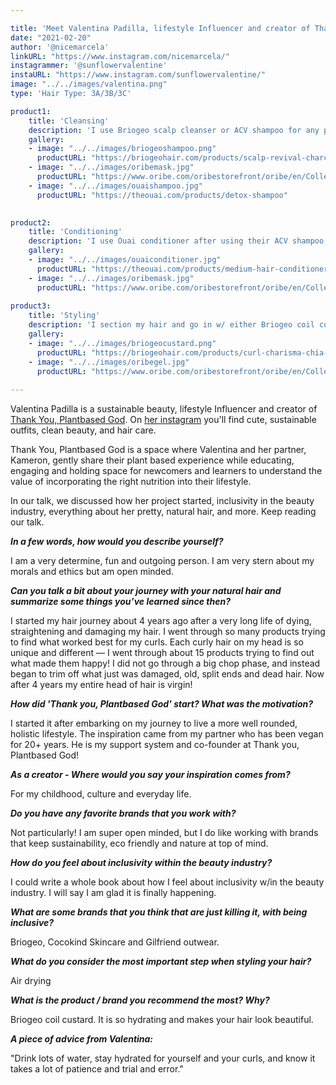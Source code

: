```yaml
---

title: 'Meet Valentina Padilla, lifestyle Influencer and creator of Thank You, Plantbased God.'
date: "2021-02-20"
author: '@nicemarcela' 
linkURL: "https://www.instagram.com/nicemarcela/"
instagrammer: '@sunflowervalentine'
instaURL: "https://www.instagram.com/sunflowervalentine/"
image: "../../images/valentina.png"
type: 'Hair Type: 3A/3B/3C'

product1: 
    title: 'Cleansing'
    description: 'I use Briogeo scalp cleanser or ACV shampoo for any product build up, and Oribe masks before wash day.'
    gallery:
    - image: "../../images/briogeoshampoo.png"
      productURL: "https://briogeohair.com/products/scalp-revival-charcoal-coconut-oil-micro-exfoliating-shampoo"
    - image: "../../images/oribemask.jpg"
      productURL: "https://www.oribe.com/oribestorefront/oribe/en/Collections/Signature/Signature-Moisture-Masque/p/400298"
    - image: "../../images/ouaishampoo.jpg"
      productURL: "https://theouai.com/products/detox-shampoo"
 

product2: 
    title: 'Conditioning'
    description: 'I use Ouai conditioner after using their ACV shampoo, I then mask w/ the Oribe mask for about 2 hours and rinse out.'
    gallery:
    - image: "../../images/ouaiconditioner.jpg"
      productURL: "https://theouai.com/products/medium-hair-conditioner"
    - image: "../../images/oribemask.jpg"
      productURL: "https://www.oribe.com/oribestorefront/oribe/en/Collections/Signature/Signature-Moisture-Masque/p/400298"
 
product3: 
    title: 'Styling'
    description: 'I section my hair and go in w/ either Briogeo coil custard or Oribe styling gel while misting my hair and raking the product through w/ my hand.'
    gallery:
    - image: "../../images/briogeocustard.png"
      productURL: "https://briogeohair.com/products/curl-charisma-chia-flax-seed-coil-custard"
    - image: "../../images/oribegel.jpg"
      productURL: "https://www.oribe.com/oribestorefront/oribe/en/Collections/Signature/Gel-S%C3%A9rum-Radiance%2C-Magic-and-Hold/p/400018"
 
---  
```



Valentina Padilla is a sustainable beauty, lifestyle Influencer and creator of [Thank You, Plantbased God](https://thankyouplantbasedgod.com/). On [her instagram](https://www.instagram.com/sunflowervalentine/) you'll find cute, sustainable outfits, clean beauty, and hair care. 

Thank You, Plantbased God is a space where Valentina and her partner, Kameron, gently share their plant based experience while educating, engaging and holding space for newcomers and learners to understand the value of incorporating the right nutrition into their lifestyle.

In our talk, we discussed how her project started, inclusivity in the beauty industry, everything about her pretty, natural hair, and more. Keep reading our talk. 


***In a few words, how would you describe yourself?***

I am a very determine, fun and outgoing person. I am very stern about my morals and ethics but am open minded. 

***Can you talk a bit about your journey with your natural hair and summarize some things you’ve learned since then?***

I started my hair journey about 4 years ago after a very long life of dying, straightening and damaging my hair. I went through so many products trying to find what worked best for my curls. Each curly hair on my head is so unique and different — I went through about 15 products trying to find out what made them happy! I did not go through a big chop phase, and instead began to trim off what just was damaged, old, split ends and dead hair. Now after 4 years my entire head of hair is virgin!  


***How did 'Thank you, Plantbased God' start? What was the motivation?***  

I started it after embarking on my journey to live a more well rounded, holistic lifestyle. The inspiration came from my partner who has been vegan for 20+ years. He is my support system and co-founder at Thank you, Plantbased God!

***As a creator - Where would you say your inspiration comes from?***  

For my childhood, culture and everyday life.  

***Do you have any favorite brands that you work with?***

Not particularly! I am super open minded, but I do like working with brands that keep sustainability, eco friendly and nature at top of mind.  

***How do you feel about inclusivity within the beauty industry?***  

I could write a whole book about how I feel about inclusivity w/in the beauty industry. I will say I am glad it is finally happening.  

***What are some brands that you think that are just killing it, with being inclusive?***  

Briogeo, Cocokind Skincare and Gilfriend outwear.

***What do you consider the most important step when styling your hair?***  

Air drying 

***What is the product / brand you recommend the most? Why?*** 

Briogeo coil custard. It is so hydrating and makes your hair look beautiful. 


***A piece of advice from Valentina:***  

"Drink lots of water, stay hydrated for yourself and your curls, and know it takes a lot of patience and trial and error." 



 

